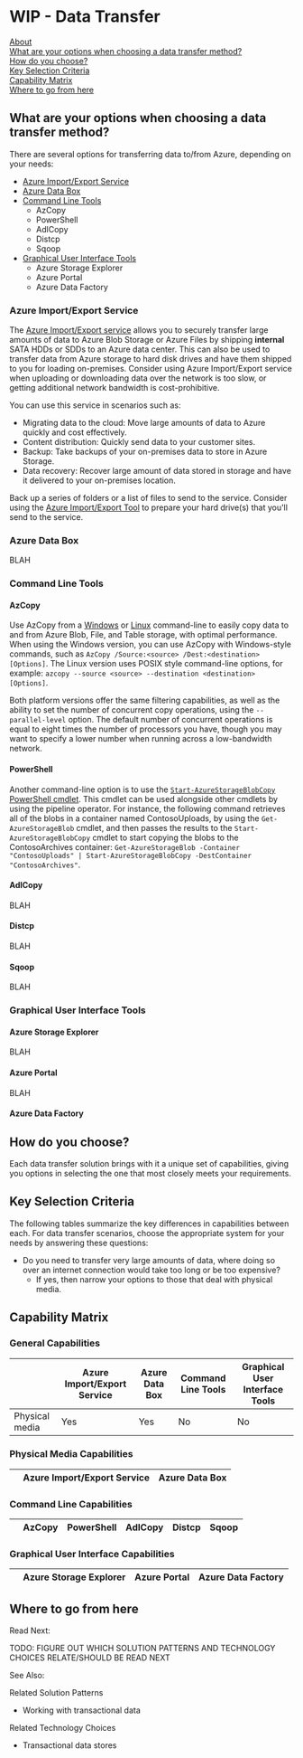 # WIP - Data Transfer

[About]()  
[What are your options when choosing a data transfer method?](#options)  
[How do you choose?](#howtochoose)  
[Key Selection Criteria](#criteria)  
[Capability Matrix](#matrix)   
[Where to go from here](#wheretogo)  

<a name="about"></a>

## <a name="options"></a> What are your options when choosing a data transfer method?
There are several options for transferring data to/from Azure, depending on your needs:

- [Azure Import/Export Service](https://docs.microsoft.com/azure/storage/common/storage-import-export-service)
- [Azure Data Box](https://azure.microsoft.com/services/storage/databox/)
- [Command Line Tools](#cli)
    - AzCopy
    - PowerShell
    - AdlCopy
    - Distcp
    - Sqoop
- [Graphical User Interface Tools](#gui)
    - Azure Storage Explorer
    - Azure Portal
    - Azure Data Factory

### Azure Import/Export Service

The [Azure Import/Export service](https://docs.microsoft.com/azure/storage/common/storage-import-export-service) allows you to securely transfer large amounts of data to Azure Blob Storage or Azure Files by shipping **internal** SATA HDDs or SDDs to an Azure data center. This can also be used to transfer data from Azure storage to hard disk drives and have them shipped to you for loading on-premises. Consider using Azure Import/Export service when uploading or downloading data over the network is too slow, or getting additional network bandwidth is cost-prohibitive.

You can use this service in scenarios such as:

- Migrating data to the cloud: Move large amounts of data to Azure quickly and cost effectively.
- Content distribution: Quickly send data to your customer sites.
- Backup: Take backups of your on-premises data to store in Azure Storage.
- Data recovery: Recover large amount of data stored in storage and have it delivered to your on-premises location.

Back up a series of folders or a list of files to send to the service. Consider using the [Azure Import/Export Tool](https://docs.microsoft.com/azure/storage/common/storage-import-export-tool-setup) to prepare your hard drive(s) that you'll send to the service.

### Azure Data Box

BLAH

### <a name="cli"></a> Command Line Tools

#### AzCopy

Use AzCopy from a [Windows](https://docs.microsoft.com/azure/storage/common/storage-use-azcopy?toc=%2fazure%2fstorage%2fblobs%2ftoc.json) or [Linux](https://docs.microsoft.com/azure/storage/common/storage-use-azcopy-linux?toc=%2fazure%2fstorage%2fblobs%2ftoc.json) command-line to easily copy data to and from Azure Blob, File, and Table storage, with optimal performance. When using the Windows version, you can use AzCopy with Windows-style commands, such as `AzCopy /Source:<source> /Dest:<destination> [Options]`. The Linux version uses POSIX style command-line options, for example: `azcopy --source <source> --destination <destination> [Options]`.

Both platform versions offer the same filtering capabilities, as well as the ability to set the number of concurrent copy operations, using the `--parallel-level` option. The default number of concurrent operations is equal to eight times the number of processors you have, though you may want to specify a lower number when running across a low-bandwidth network.

#### PowerShell

Another command-line option is to use the [`Start-AzureStorageBlobCopy` PowerShell cmdlet](https://docs.microsoft.com/powershell/module/azure.storage/start-azurestorageblobcopy?view=azurermps-5.0.0). This cmdlet can be used alongside other cmdlets by using the pipeline operator. For instance, the following command retrieves all of the blobs in a container named ContosoUploads, by using the `Get-AzureStorageBlob` cmdlet, and then passes the results to the `Start-AzureStorageBlobCopy` cmdlet to start copying the blobs to the ContosoArchives container: `Get-AzureStorageBlob -Container "ContosoUploads" | Start-AzureStorageBlobCopy -DestContainer "ContosoArchives"`.

#### AdlCopy

BLAH

#### Distcp

BLAH

#### Sqoop

BLAH

### <a name="gui"></a> Graphical User Interface Tools

#### Azure Storage Explorer

BLAH

#### Azure Portal

BLAH

#### Azure Data Factory

## <a name="howtochoose"></a> How do you choose?
Each data transfer solution brings with it a unique set of capabilities, giving you options in selecting the one that most closely meets your requirements.

## <a name="criteria"></a> Key Selection Criteria

The following tables summarize the key differences in capabilities between each. For data transfer scenarios, choose the appropriate system for your needs by answering these questions:

- Do you need to transfer very large amounts of data, where doing so over an internet connection would take too long or be too expensive?
    - If yes, then narrow your options to those that deal with physical media.

## <a name="matrix"></a> Capability Matrix

### General Capabilities

| | Azure Import/Export Service | Azure Data Box | Command Line Tools | Graphical User Interface Tools |
| --- | --- | --- | --- | --- |
| Physical media | Yes | Yes | No | No |

### Physical Media Capabilities

| | Azure Import/Export Service | Azure Data Box |
| --- | --- | --- |

### Command Line Capabilities

| | AzCopy | PowerShell | AdlCopy | Distcp | Sqoop |
| --- | --- | --- | --- | --- | --- |

### Graphical User Interface Capabilities

| | Azure Storage Explorer | Azure Portal | Azure Data Factory |
| --- | --- | --- | --- |

## <a name="wheretogo"></a>Where to go from here
Read Next:

TODO: FIGURE OUT WHICH SOLUTION PATTERNS AND TECHNOLOGY CHOICES RELATE/SHOULD BE READ NEXT

See Also:

Related Solution Patterns
- Working with transactional data

Related Technology Choices
- Transactional data stores

